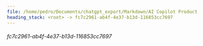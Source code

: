 ```yaml
---
file: /home/pedro/Documents/chatgpt_export/Markdown/AI Copilot Product Ideas.md
heading_stack: <root> -> fc7c2961-ab4f-4e37-b13d-116853cc7697
---
```

###### fc7c2961-ab4f-4e37-b13d-116853cc7697
